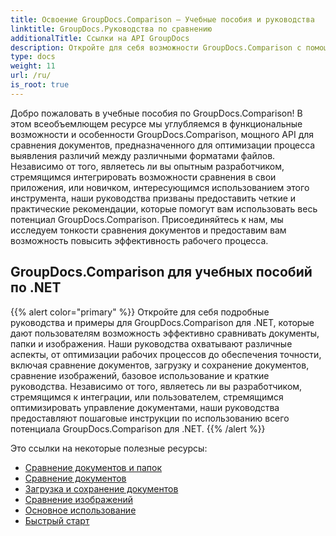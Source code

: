 ```yaml
---
title: Освоение GroupDocs.Comparison — Учебные пособия и руководства
linktitle: GroupDocs.Руководства по сравнению
additionalTitle: Ссылки на API GroupDocs
description: Откройте для себя возможности GroupDocs.Comparison с помощью наших руководств! Научитесь интегрировать и использовать этот API для эффективного сравнения документов.
type: docs
weight: 11
url: /ru/
is_root: true
---
```


Добро пожаловать в учебные пособия по GroupDocs.Comparison! В этом всеобъемлющем ресурсе мы углубляемся в функциональные возможности и особенности GroupDocs.Comparison, мощного API для сравнения документов, предназначенного для оптимизации процесса выявления различий между различными форматами файлов. Независимо от того, являетесь ли вы опытным разработчиком, стремящимся интегрировать возможности сравнения в свои приложения, или новичком, интересующимся использованием этого инструмента, наши руководства призваны предоставить четкие и практические рекомендации, которые помогут вам использовать весь потенциал GroupDocs.Comparison. Присоединяйтесь к нам, мы исследуем тонкости сравнения документов и предоставим вам возможность повысить эффективность рабочего процесса.

## GroupDocs.Comparison для учебных пособий по .NET
{{% alert color="primary" %}}
Откройте для себя подробные руководства и примеры для GroupDocs.Comparison для .NET, которые дают пользователям возможность эффективно сравнивать документы, папки и изображения. Наши руководства охватывают различные аспекты, от оптимизации рабочих процессов до обеспечения точности, включая сравнение документов, загрузку и сохранение документов, сравнение изображений, базовое использование и краткие руководства. Независимо от того, являетесь ли вы разработчиком, стремящимся к интеграции, или пользователем, стремящимся оптимизировать управление документами, наши руководства предоставляют пошаговые инструкции по использованию всего потенциала GroupDocs.Comparison для .NET.
{{% /alert %}}

Это ссылки на некоторые полезные ресурсы:
 
- [Сравнение документов и папок](./net/documents-and-folder-comparison/)
- [Сравнение документов](./net/document-comparison/)
- [Загрузка и сохранение документов](./net/loading-and-saving-documents/)
- [Сравнение изображений](./net/image-comparison/)
- [Основное использование](./net/basic-usage/)
- [Быстрый старт](./net/quick-start/)

